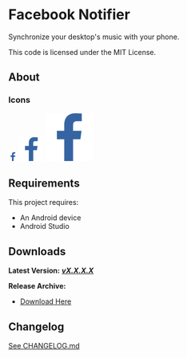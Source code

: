 # Facebook Notifier #

Synchronize your desktop's music with your phone.

This code is licensed under the MIT License.

## About

### Icons
[![Icon 24](https://raw.githubusercontent.com/Wassup789/Facebook-Notifier/master/app/src/main/res/drawable-ldpi/ic_facebook.png)](https://raw.githubusercontent.com/Wassup789/Facebook-Notifier/master/app/src/main/res/drawable-ldpi/ic_facebook.png)
[![Icon 48](https://raw.githubusercontent.com/Wassup789/Facebook-Notifier/master/app/src/main/res/drawable-xhdpi/ic_facebook.png)](https://raw.githubusercontent.com/Wassup789/Facebook-Notifier/master/app/src/main/res/drawable-xhdpi/ic_facebook.png)
[![Icon 96](https://raw.githubusercontent.com/Wassup789/Facebook-Notifier/master/app/src/main/res/drawable-xxxhdpi/ic_facebook.png)](https://raw.githubusercontent.com/Wassup789/Facebook-Notifier/master/app/src/main/res/drawable-xxxhdpi/ic_facebook.png)


## Requirements

This project requires:

 - An Android device
 - Android Studio

## Downloads
**Latest Version:** ***[vX.X.X.X][Dld_Latest]***

**Release Archive:**

 - [Download Here][Dld_Archive]

## Changelog
[See CHANGELOG.md][CLog.md]

  [CLog.md]: https://github.com/Wassup789/Facebook-Notifier/blob/master/CHANGELOG.md
  [Dld_Archive]: https://wassup789.github.io/facebooknotifier/releases.html
  [Dld_Latest]: https://github.com/Wassup789/Facebook-Notifier/releases